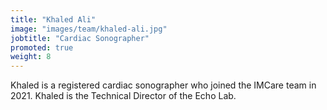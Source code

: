 ```yaml
---
title: "Khaled Ali"
image: "images/team/khaled-ali.jpg"
jobtitle: "Cardiac Sonographer"
promoted: true
weight: 8
---
```


Khaled is a registered cardiac sonographer who joined the IMCare team in 2021. Khaled is the Technical Director of the Echo Lab.